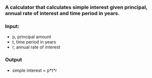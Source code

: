 ### A calculator that calculates simple interest given principal, annual rate of interest and time period in years.

### Input:
<ul>
   <li>p, principal amount</li>
   <li>t, time period in years</li>
   <li>r, annual rate of interest</li>
</ul>

### Output
   <ul>
   <li>simple interest = p*t*r</li>
   </ul>
